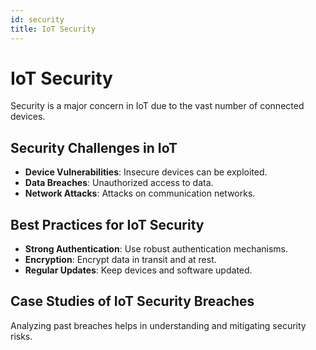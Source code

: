 ```yaml
---
id: security
title: IoT Security
---
```


# IoT Security

Security is a major concern in IoT due to the vast number of connected devices.

## Security Challenges in IoT

- **Device Vulnerabilities**: Insecure devices can be exploited.
- **Data Breaches**: Unauthorized access to data.
- **Network Attacks**: Attacks on communication networks.

## Best Practices for IoT Security

- **Strong Authentication**: Use robust authentication mechanisms.
- **Encryption**: Encrypt data in transit and at rest.
- **Regular Updates**: Keep devices and software updated.

## Case Studies of IoT Security Breaches

Analyzing past breaches helps in understanding and mitigating security risks.

